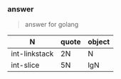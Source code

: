### answer

> answer for golang

| N             | quote         | object  |
| ------------- | ------------- | ------- |
| int-linkstack | 2N            | N       |
| int-slice     | 5N            | lgN     |
